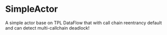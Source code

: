 # SimpleActor
A simple actor base on TPL DataFlow that with call chain reentrancy default and can detect multi-callchain deadlock!

